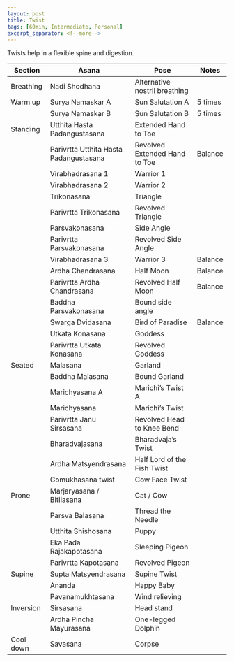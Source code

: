 ```yaml
---
layout: post
title: Twist
tags: [60min, Intermediate, Personal]
excerpt_separator: <!--more-->
---
```


Twists help in a flexible spine and digestion.

<!--more-->

| Section | Asana | Pose | Notes |
| ------ | ------ | ------ | ------ |
| Breathing | Nadi Shodhana | Alternative nostril breathing |
| Warm up | Surya Namaskar A | Sun Salutation A | 5 times |
| | Surya Namaskar B | Sun Salutation B | 5 times |
| Standing | Utthita Hasta Padangustasana | Extended Hand to Toe |
| | Parivrtta Utthita Hasta Padangustasana | Revolved Extended Hand to Toe | Balance
| | Virabhadrasana 1 | Warrior 1 |
| | Virabhadrasana 2 | Warrior 2 |
| | Trikonasana | Triangle
| | Parivrtta Trikonasana | Revolved Triangle
| | Parsvakonasana | Side Angle
| | Parivrtta Parsvakonasana | Revolved Side Angle
| | Virabhadrasana 3 | Warrior 3 | Balance
| | Ardha Chandrasana | Half Moon | Balance
| | Parivrtta Ardha Chandrasana | Revolved Half Moon | Balance
| | Baddha Parsvakonasana | Bound side angle
| | Swarga Dvidasana | Bird of Paradise | Balance
| | Utkata Konasana | Goddess
| | Parivrtta Utkata Konasana | Revolved Goddess
| Seated | Malasana | Garland |
| | Baddha Malasana | Bound Garland
| | Marichyasana A | Marichi’s Twist A
| | Marichyasana | Marichi’s Twist
| | Parivrtta Janu Sirsasana | Revolved Head to Knee Bend
| | Bharadvajasana | Bharadvaja’s Twist |
| | Ardha Matsyendrasana | Half Lord of the Fish Twist
| | Gomukhasana twist | Cow Face Twist
| Prone | Marjaryasana / Bitilasana | Cat / Cow
| | Parsva Balasana | Thread the Needle
| | Utthita Shishosana | Puppy |
| | Eka Pada Rajakapotasana | Sleeping Pigeon
| | Parivrtta Kapotasana | Revolved Pigeon
| Supine | Supta Matsyendrasana | Supine Twist
| | Ananda | Happy Baby
| | Pavanamukhtasana | Wind relieving
| Inversion | Sirsasana | Head stand
| | Ardha Pincha Mayurasana | One-legged Dolphin
| Cool down | Savasana | Corpse
